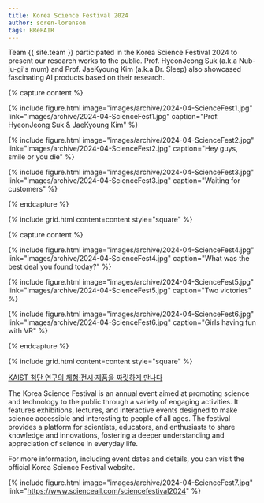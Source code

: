 ```yaml
---
title: Korea Science Festival 2024
author: soren-lorenson
tags: BRePAIR
---
```


Team {{ site.team }} participated in the Korea Science Festival 2024 to present our research works to the public. Prof. HyeonJeong Suk (a.k.a Nub-ju-gi's mum) and Prof. JaeKyoung Kim (a.k.a Dr. Sleep) also showcased fascinating AI products based on their research.

{% capture content %}

{%
  include figure.html
  image="images/archive/2024-04-ScienceFest1.jpg"
  link="images/archive/2024-04-ScienceFest1.jpg"
  caption="Prof. HyeonJeong Suk & JaeKyoung Kim"
%}

{%
  include figure.html
  image="images/archive/2024-04-ScienceFest2.jpg"
  link="images/archive/2024-04-ScienceFest2.jpg"
  caption="Hey guys, smile or you die"
%}

{%
  include figure.html
  image="images/archive/2024-04-ScienceFest3.jpg"
  link="images/archive/2024-04-ScienceFest3.jpg"
  caption="Waiting for customers"
%}

{% endcapture %}

{% include grid.html content=content style="square" %}

{% capture content %}

{%
  include figure.html
  image="images/archive/2024-04-ScienceFest4.jpg"
  link="images/archive/2024-04-ScienceFest4.jpg"
  caption="What was the best deal you found today?"
%}

{%
  include figure.html
  image="images/archive/2024-04-ScienceFest5.jpg"
  link="images/archive/2024-04-ScienceFest5.jpg"
  caption="Two victories"
%}

{%
  include figure.html
  image="images/archive/2024-04-ScienceFest6.jpg"
  link="images/archive/2024-04-ScienceFest6.jpg"
  caption="Girls having fun with VR"
%}

{% endcapture %}

{% include grid.html content=content style="square" %}

<a href="https://news.kaist.ac.kr/news/html/news/?mode=V&mng_no=36411"> KAIST 첨단 연구의 체험·전시·제품을 짜릿하게 만나다​ </a>

The Korea Science Festival is an annual event aimed at promoting science and technology to the public through a variety of engaging activities. It features exhibitions, lectures, and interactive events designed to make science accessible and interesting to people of all ages. The festival provides a platform for scientists, educators, and enthusiasts to share knowledge and innovations, fostering a deeper understanding and appreciation of science in everyday life.

For more information, including event dates and details, you can visit the official Korea Science Festival website.

{% include figure.html image="images/archive/2024-04-ScienceFest7.jpg" link="https://www.scienceall.com/sciencefestival2024" %}
